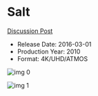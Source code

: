 # Salt

[Discussion Post](https://www.avsforum.com/threads/bass-eq-for-filtered-movies.2995212/post-58317086)

* Release Date: 2016-03-01
* Production Year: 2010
* Format: 4K/UHD/ATMOS

![img 0](https://i.imgur.com/ywPCHlu.jpg)

![img 1](https://i.imgur.com/6Rum0NI.jpg)

